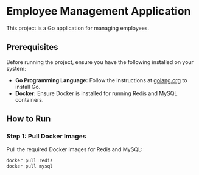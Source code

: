 # Employee Management Application

This project is a Go application for managing employees.

## Prerequisites

Before running the project, ensure you have the following installed on your system:
- **Go Programming Language:** Follow the instructions at [golang.org](https://golang.org/doc/install) to install Go.
- **Docker:** Ensure Docker is installed for running Redis and MySQL containers.

## How to Run

### Step 1: Pull Docker Images

Pull the required Docker images for Redis and MySQL:

```bash
docker pull redis
docker pull mysql
